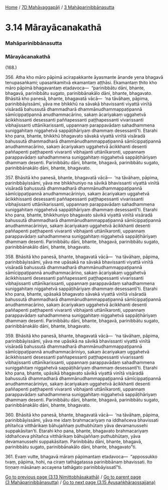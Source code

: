 
[Home](/) / [7D Mahāvaggapāḷi](../../7D.md) / [3 Mahāparinibbānasutta](../3.md)

# 3.14 Mārayācanakathā

### Mahāparinibbānasutta

### Mārayācanakathā

(168.)

356\. Atha kho māro pāpimā acirapakkante āyasmante ānande yena bhagavā tenupasaṅkami; upasaṅkamitvā ekamantaṃ aṭṭhāsi. Ekamantaṃ ṭhito kho māro pāpimā bhagavantaṃ etadavoca—  “parinibbātu dāni, bhante, bhagavā, parinibbātu sugato, parinibbānakālo dāni, bhante, bhagavato. Bhāsitā kho panesā, bhante, bhagavatā vācā—  ‘na tāvāhaṃ, pāpima, parinibbāyissāmi, yāva me bhikkhū na sāvakā bhavissanti viyattā vinītā visāradā bahussutā dhammadharā dhammānudhammappaṭipannā sāmīcippaṭipannā anudhammacārino, sakaṃ ācariyakaṃ uggahetvā ācikkhissanti desessanti paññapessanti paṭṭhapessanti vivarissanti vibhajissanti uttānīkarissanti, uppannaṃ parappavādaṃ sahadhammena suniggahitaṃ niggahetvā sappāṭihāriyaṃ dhammaṃ desessantī’ti. Etarahi kho pana, bhante, bhikkhū bhagavato sāvakā viyattā vinītā visāradā bahussutā dhammadharā dhammānudhammappaṭipannā sāmīcippaṭipannā anudhammacārino, sakaṃ ācariyakaṃ uggahetvā ācikkhanti desenti paññapenti paṭṭhapenti vivaranti vibhajanti uttānīkaronti, uppannaṃ parappavādaṃ sahadhammena suniggahitaṃ niggahetvā sappāṭihāriyaṃ dhammaṃ desenti. Parinibbātu dāni, bhante, bhagavā, parinibbātu sugato, parinibbānakālo dāni, bhante, bhagavato.

357\. Bhāsitā kho panesā, bhante, bhagavatā vācā—  ‘na tāvāhaṃ, pāpima, parinibbāyissāmi, yāva me bhikkhuniyo na sāvikā bhavissanti viyattā vinītā visāradā bahussutā dhammadharā dhammānudhammappaṭipannā sāmīcippaṭipannā anudhammacāriniyo, sakaṃ ācariyakaṃ uggahetvā ācikkhissanti desessanti paññapessanti paṭṭhapessanti vivarissanti vibhajissanti uttānīkarissanti, uppannaṃ parappavādaṃ sahadhammena suniggahitaṃ niggahetvā sappāṭihāriyaṃ dhammaṃ desessantī’ti. Etarahi kho pana, bhante, bhikkhuniyo bhagavato sāvikā viyattā vinītā visāradā bahussutā dhammadharā dhammānudhammappaṭipannā sāmīcippaṭipannā anudhammacāriniyo, sakaṃ ācariyakaṃ uggahetvā ācikkhanti desenti paññapenti paṭṭhapenti vivaranti vibhajanti uttānīkaronti, uppannaṃ parappavādaṃ sahadhammena suniggahitaṃ niggahetvā sappāṭihāriyaṃ dhammaṃ desenti. Parinibbātu dāni, bhante, bhagavā, parinibbātu sugato, parinibbānakālo dāni, bhante, bhagavato.

358\. Bhāsitā kho panesā, bhante, bhagavatā vācā—  ‘na tāvāhaṃ, pāpima, parinibbāyissāmi, yāva me upāsakā na sāvakā bhavissanti viyattā vinītā visāradā bahussutā dhammadharā dhammānudhammappaṭipannā sāmīcippaṭipannā anudhammacārino, sakaṃ ācariyakaṃ uggahetvā ācikkhissanti desessanti paññapessanti paṭṭhapessanti vivarissanti vibhajissanti uttānīkarissanti, uppannaṃ parappavādaṃ sahadhammena suniggahitaṃ niggahetvā sappāṭihāriyaṃ dhammaṃ desessantī’ti. Etarahi kho pana, bhante, upāsakā bhagavato sāvakā viyattā vinītā visāradā bahussutā dhammadharā dhammānudhammappaṭipannā sāmīcippaṭipannā anudhammacārino, sakaṃ ācariyakaṃ uggahetvā ācikkhanti desenti paññapenti paṭṭhapenti vivaranti vibhajanti uttānīkaronti, uppannaṃ parappavādaṃ sahadhammena suniggahitaṃ niggahetvā sappāṭihāriyaṃ dhammaṃ desenti. Parinibbātu dāni, bhante, bhagavā, parinibbātu sugato, parinibbānakālo dāni, bhante, bhagavato.

359\. Bhāsitā kho panesā, bhante, bhagavatā vācā—  ‘na tāvāhaṃ, pāpima, parinibbāyissāmi, yāva me upāsikā na sāvikā bhavissanti viyattā vinītā visāradā bahussutā dhammadharā dhammānudhammappaṭipannā sāmīcippaṭipannā anudhammacāriniyo, sakaṃ ācariyakaṃ uggahetvā ācikkhissanti desessanti paññapessanti paṭṭhapessanti vivarissanti vibhajissanti uttānīkarissanti, uppannaṃ parappavādaṃ sahadhammena suniggahitaṃ niggahetvā sappāṭihāriyaṃ dhammaṃ desessantī’ti. Etarahi kho pana, bhante, upāsikā bhagavato sāvikā viyattā vinītā visāradā bahussutā dhammadharā dhammānudhammappaṭipannā sāmīcippaṭipannā anudhammacāriniyo, sakaṃ ācariyakaṃ uggahetvā ācikkhanti desenti paññapenti paṭṭhapenti vivaranti vibhajanti uttānīkaronti, uppannaṃ parappavādaṃ sahadhammena suniggahitaṃ niggahetvā sappāṭihāriyaṃ dhammaṃ desenti. Parinibbātu dāni, bhante, bhagavā, parinibbātu sugato, parinibbānakālo dāni, bhante, bhagavato.

360\. Bhāsitā kho panesā, bhante, bhagavatā vācā—  ‘na tāvāhaṃ, pāpima, parinibbāyissāmi, yāva me idaṃ brahmacariyaṃ na iddhañceva bhavissati phītañca vitthārikaṃ bāhujaññaṃ puthubhūtaṃ yāva devamanussehi suppakāsitan’ti. Etarahi kho pana, bhante, bhagavato brahmacariyaṃ iddhañceva phītañca vitthārikaṃ bāhujaññaṃ puthubhūtaṃ, yāva devamanussehi suppakāsitaṃ. Parinibbātu dāni, bhante, bhagavā, parinibbātu sugato, parinibbānakālo dāni, bhante, bhagavato”ti.

361\. Evaṃ vutte, bhagavā māraṃ pāpimantaṃ etadavoca—  “appossukko tvaṃ, pāpima, hohi, na ciraṃ tathāgatassa parinibbānaṃ bhavissati. Ito tiṇṇaṃ māsānaṃ accayena tathāgato parinibbāyissatī”ti.

[Go to previous page (3.13 Nimittobhāsakathā)](3.13.md) / [Go to parent page (3 Mahāparinibbānasutta)](../3.md) / [Go to next page (3.15 Āyusaṅkhāraossajjana)](3.15.md)


